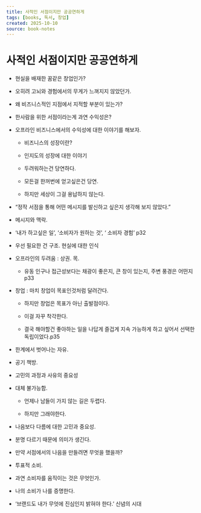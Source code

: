 ```yaml
---
title: 사적인 서점이지만 공공연하게
tags: [books, 독서, 창업]
created: 2025-10-10
source: book-notes
---
```


# 사적인 서점이지만 공공연하게



- 현실을 배재한 꿈같은 창업인가?

- 오히려 고뇌와 경험에서의 무게가 느껴지지 않았던가.

- 왜 비즈니스적인 지점에서 지적할 부분이 있는가?

- 한사람을 위한 서점이라는게 과연 수익성은?

- 오프라인 비즈니스에서의 수익성에 대한 이야기를 해보자.

  - 비즈니스의 성장이란?

  - 인지도의 성장에 대한 이야기

  - 두려워하는건 당연하다.

  - 모든걸 한꺼번에 얻고싶은건 당연.

  - 하지만 세상이 그걸 용납하지 않는다.

- “정작 서점을 통해 어떤 메시지를 발신하고 싶은지 생각해 보지 않았다.”

- 메시지와 맥락.

- ‘내가 하고싶은 일’, ‘소비자가 원하는 것’, ‘ 소비자 경험’  p32

- 우선 필요한 건 구조. 현실에 대한 인식

- 오프라인의 두려움 : 상권. 목.

  - 유동 인구나 접근성보다는 채광이 좋은지, 큰 창이 있는지, 주변 풍경은 어떤지 p33

- 창업 : 마치 창업이 목표인것처럼 달려간다.

  - 하지만 창업은 목표가 아닌 출발점이다.

  - 이걸 자꾸 착각한다.

  - 결국 해야할건 좋아하는 일을 나답게 즐겁게 지속 가능하게 하고 싶어서 선택한 독립이었다.p35

- 한계에서 벗어나는 자유.

- 공기 책방.

- 고민의 과정과 사유의 중요성

- 대체 불가능함.

  - 언제나 남들이 가지 않는 길은 두렵다.

  - 하지만 그래야한다.

- 나음보다 다름에 대한 고민과 중요성.

- 분명 다르기 때문에 의미가 생긴다.

- 만약 서점에서의 나음을 만들려면 무엇을 했을까?

- 투표적 소비.

- 과연 소비자를 움직이는 것은 무엇인가.

- 나의 소비가 나를 증명한다.

- ‘브랜드도 내가 무엇에 진심인지 밝혀야 한다.’ 신념의 시대
